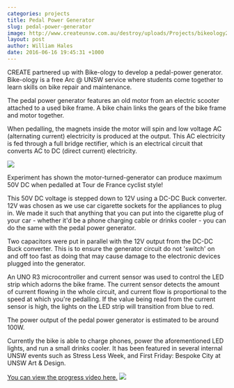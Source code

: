 ```yaml
---
categories: projects
title: Pedal Power Generator
slug: pedal-power-generator
image: http://www.createunsw.com.au/destroy/uploads/Projects/bikeology2.jpeg
layout: post
author: William Hales
date: 2016-06-16 19:45:31 +1000
---
```


CREATE partnered up with Bike-ology to develop a pedal-power generator. Bike-ology is a free Arc @ UNSW service where students come together to learn skills on bike repair and maintenance.

The pedal power generator features an old motor from an electric scooter attached to a used bike frame. A bike chain links the gears of the bike frame and motor together.

When pedalling, the magnets inside the motor will spin and low voltage AC (alternating current) electricity is produced at the output. This AC electricity is fed through a full bridge rectifier, which is an electrical circuit that converts AC to DC (direct current) electricity.

![](http://www.createunsw.com.au/destroy/uploads/Projects/bikeology1.jpeg)

Experiment has shown the motor-turned-generator can produce maximum 50V DC when pedalled at Tour de France cyclist style!

This 50V DC voltage is stepped down to 12V using a DC-DC Buck converter. 12V was chosen as we use car cigarette sockets for the appliances to plug in. We made it such that anything that you can put into the cigarette plug of your car - whether it'd be a phone charging cable or drinks cooler - you can do the same with the pedal power generator.

Two capacitors were put in parallel with the 12V output from the DC-DC Buck converter. This is to ensure the generator circuit do not 'switch' on and off too fast as doing that may cause damage to the electronic devices plugged into the generator.

An UNO R3 microcontroller and current sensor was used to control the LED strip which adorns the bike frame. The current sensor detects the amount of current flowing in the whole circuit, and current flow is proportional to the speed at which you're pedalling. If the value being read from the current sensor is high, the lights on the LED strip will transition from blue to red.

The power output of the pedal power generator is estimated to be around 100W.

Currently the bike is able to charge phones, power the aforementioned LED lights, and run a small drinks cooler. It has been featured in several internal UNSW events such as Stress Less Week, and First Friday: Bespoke City at UNSW Art & Design.

<a href="https://www.facebook.com/CreateUnsw/videos/483971138445013/?permPage=1">You can view the progress video here.</a>
![](http://www.createunsw.com.au/destroy/uploads/Projects/bikeology3.jpeg)